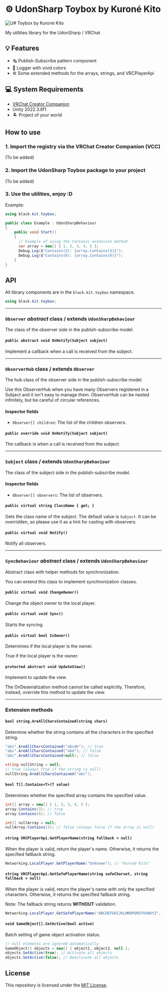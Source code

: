 <!-- markdownlint-disable MD024 -->

# ⚙️ UdonSharp Toybox by Kuroné Kito

![U# Toybox by Kuroné Kito](https://repository-images.githubusercontent.com/751466292/e693662b-cc02-4d99-ae74-636ae9563300)

My utilities library for the UdonSharp / VRChat

## 💡 Features

- 🗞 Publish-Subscribe pattern component
- 🌈 Logger with vivid colors
- ⚙️ Some extended methods for the arrays, strings, and VRCPlayerApi

## 💻 System Requirements

- [VRChat Creator Companion](https://vrchat.com/home/download)
- Unity 2022.3.6f1
- 🏝 Project of your world

## How to use

### 1. Import the registry via the VRChat Creator Companion (VCC)

(To be added)

### 2. Import the UdonSharp Toybox package to your project

(To be added)

### 3. Use the utilities, enjoy :D

Example:

```csharp
using black.kit.toybox;

public class Example : UdonSharpBehaviour
{
    public void Start()
    {
      // Example of using the Contains extension method
      var array = new[] { 1, 2, 3, 4, 5 };
      Debug.Log($"Contains(3): {array.Contains(3)}");
      Debug.Log($"Contains(6): {array.Contains(6)}");
    }
}
```

## API

All library components are in the `black.kit.toybox` namespace.

```csharp
using black.kit.toybox;
```

---

### `Observer` _abstract_ class / extends `UdonSharpBehaviour`

The class of the observer side in the publish-subscribe model.

#### `public abstract void OnNotify(Subject subject)`

Implement a callback when a call is received from the subject.

---

### `ObserverHub` class / extends `Observer`

The hub class of the observer side in the publish-subscribe model.

Use this ObserverHub when you have many Observers registered in a Subject
and it isn't easy to manage them. ObserverHub can be nested infinitely,
but be careful of circular references.

#### Inspector fields

- `Observer[] children`: The list of the children observers.

#### `public override void OnNotify(Subject subject)`

The callback is when a call is received from the subject.

---

### `Subject` class / extends `UdonSharpBehaviour`

The class of the subject side in the publish-subscribe model.

#### Inspector fields

- `Observer[] observers`: The list of observers.

#### `public virtual string ClassName { get; }`

Gets the class name of the subject. The default value is `Subject`.
It can be overridden, so please use it as a hint for casting with observers.

#### `public virtual void Notify()`

Notify all observers.

---

### `SyncBehaviour` _abstract_ class / extends `UdonSharpBehaviour`

Abstract class with helper methods for synchronization.

You can extend this class to implement synchronization classes.

#### `public virtual void ChangeOwner()`

Change the object owner to the local player.

#### `public virtual void Sync()`

Starts the syncing.

#### `public virtual bool IsOwner()`

Determines if the local player is the owner.

True if the local player is the owner.

#### `protected abstract void UpdateView()`

Implement to update the view.

The OnDeserialization method cannot be called explicitly.
Therefore, instead, override this method to update the view.

---

### Extension methods

#### `bool string.AreAllCharsContained(string chars)`

Determine whether the string contains all the characters in the specified
string.

```csharp
"abc".AreAllCharsContained("abcde"); // true
"abc".AreAllCharsContained("abd"); // false
"abc".AreAllCharsContained(null); // false

string nullString = null;
// true (always true if the string is null)
nullString.AreAllCharsContained("abc");
```

#### `bool T[].Contains<T>(T value)`

Determines whether the specified array contains the specified value.

```csharp
int[] array = new[] { 1, 2, 3, 4, 5 };
array.Contains(3); // true
array.Contains(6); // false

int[] nullArray = null;
nullArray.Contains(3); // false (always false if the array is null)
```

#### `string VRCPlayerApi.GetPlayerName(string fallback = null)`

When the player is valid, return the player's name. Otherwise, it returns
the specified fallback string.

```csharp
Networking.LocalPlayer.GetPlayerName("Unknown"); // "Kuroné Kito"
```

#### `string VRCPlayerApi.GetSafePlayerName(string safeCharset, string fallback = null)`

When the player is valid, return the player's name with only the specified
characters. Otherwise, it returns the specified fallback string.

Note: The fallback string returns **WITHOUT** validation.

```csharp
Networking.LocalPlayer.GetSafePlayerName("ABCDEFGHIJKLMNOPQRSTUVWXYZ", "UNKNOWN") // "KURONEKITO"
```

#### `void GameObject[].SetActive(bool active)`

Batch setting of game object activation status.
  
```csharp
// null elements are ignored automatically
GameObject[] objects = new[] { object1, object2, null };
objects.SetActive(true); // Activate all objects
objects.SetActive(false); // Deactivate all objects
```

## License

This repository is licensed under the [MIT License](LICENSE).
